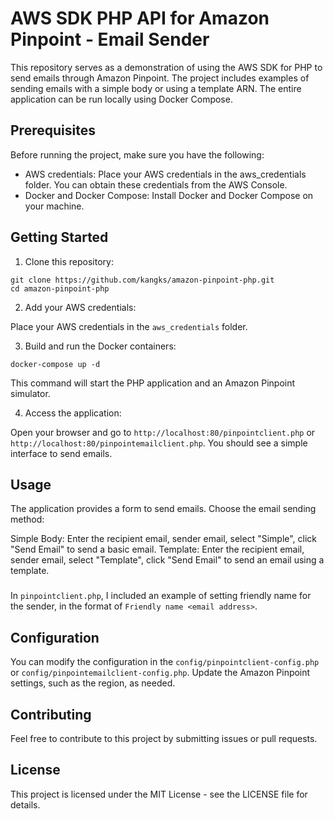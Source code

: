 # AWS SDK PHP API for Amazon Pinpoint - Email Sender
This repository serves as a demonstration of using the AWS SDK for PHP to send emails through Amazon Pinpoint. The project includes examples of sending emails with a simple body or using a template ARN. The entire application can be run locally using Docker Compose.

## Prerequisites
Before running the project, make sure you have the following:

* AWS credentials: Place your AWS credentials in the aws_credentials folder. You can obtain these credentials from the AWS Console.
* Docker and Docker Compose: Install Docker and Docker Compose on your machine.

## Getting Started
1. Clone this repository:

```
git clone https://github.com/kangks/amazon-pinpoint-php.git
cd amazon-pinpoint-php
```

2. Add your AWS credentials:

Place your AWS credentials in the `aws_credentials` folder.

3. Build and run the Docker containers:

```
docker-compose up -d
```

This command will start the PHP application and an Amazon Pinpoint simulator.


4. Access the application:

Open your browser and go to `http://localhost:80/pinpointclient.php` or `http://localhost:80/pinpointemailclient.php`. You should see a simple interface to send emails.


## Usage
The application provides a form to send emails. Choose the email sending method:

Simple Body: Enter the recipient email, sender email, select "Simple", click "Send Email" to send a basic email.
Template: Enter the recipient email, sender email, select "Template", click "Send Email" to send an email using a template.

###
In `pinpointclient.php`, I included an example of setting friendly name for the sender, in the format of `Friendly name <email address>`.

## Configuration
You can modify the configuration in the `config/pinpointclient-config.php` or `config/pinpointemailclient-config.php`. Update the Amazon Pinpoint settings, such as the region, as needed.

## Contributing
Feel free to contribute to this project by submitting issues or pull requests.

## License
This project is licensed under the MIT License - see the LICENSE file for details.






